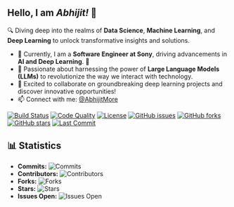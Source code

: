## Hello, I am *Abhijit!* 👋

🔍 Diving deep into the realms of **Data Science**, **Machine Learning**, and **Deep Learning** to unlock transformative insights and solutions.

- 🔭 Currently, I am a **Software Engineer at Sony**, driving advancements in **AI and Deep Learning**. 🚀
- 🌟 Passionate about harnessing the power of **Large Language Models (LLMs)** to revolutionize the way we interact with technology.
- 👯 Excited to collaborate on groundbreaking deep learning projects and discover innovative opportunities!
- 📫 Connect with me: [@AbhijitMore](https://www.linkedin.com/in/hey-abhijit-more/)


[![Build Status](https://img.shields.io/github/workflow/status/username/repo/CI)](https://github.com/AbhijitMore/repo/actions)
[![Code Quality](https://img.shields.io/codeclimate/quality/username/repo)](https://codeclimate.com/github/AbhijitMore/repo)
[![License](https://img.shields.io/github/license/username/repo)](https://opensource.org/licenses/MIT)
[![GitHub issues](https://img.shields.io/github/issues/username/repo)](https://github.com/AbhijitMore/repo/issues)
[![GitHub forks](https://img.shields.io/github/forks/username/repo)](https://github.com/AbhijitMore/repo/network)
[![GitHub stars](https://img.shields.io/github/stars/username/repo)](https://github.com/AbhijitMore/repo/stargazers)
[![Last Commit](https://img.shields.io/github/last-commit/username/repo)](https://github.com/AbhijitMore/repo/commits/main)

## 📊 Statistics

- **Commits:** ![Commits](https://img.shields.io/github/commit-activity/m/AbhijitMore/repo)
- **Contributors:** ![Contributors](https://img.shields.io/github/contributors/AbhijitMore/repo)
- **Forks:** ![Forks](https://img.shields.io/github/forks/AbhijitMore/repo)
- **Stars:** ![Stars](https://img.shields.io/github/stars/AbhijitMore/repo)
- **Issues Open:** ![Issues Open](https://img.shields.io/github/issues/AbhijitMore/repo)
